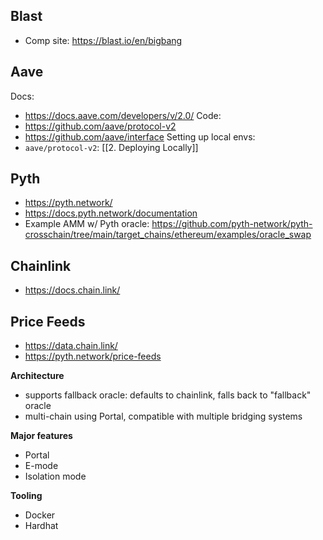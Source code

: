 ## Blast
- Comp site: https://blast.io/en/bigbang
## Aave
Docs:
- https://docs.aave.com/developers/v/2.0/
Code:
- https://github.com/aave/protocol-v2
- https://github.com/aave/interface
Setting up local envs:
- `aave/protocol-v2`:  [[2. Deploying Locally]]
## Pyth
- https://pyth.network/
- https://docs.pyth.network/documentation
- Example AMM w/ Pyth oracle: https://github.com/pyth-network/pyth-crosschain/tree/main/target_chains/ethereum/examples/oracle_swap

## Chainlink
- https://docs.chain.link/

## Price Feeds
- https://data.chain.link/
- https://pyth.network/price-feeds

**Architecture**
- supports fallback oracle: defaults to chainlink, falls back to "fallback" oracle
- multi-chain using Portal, compatible with multiple bridging systems

**Major features**
- Portal
- E-mode
- Isolation mode

**Tooling**
- Docker
- Hardhat